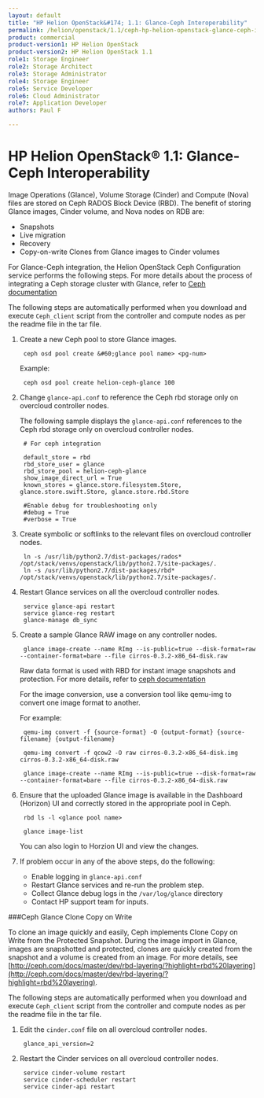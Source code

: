 ```yaml
---
layout: default
title: "HP Helion OpenStack&#174; 1.1: Glance-Ceph Interoperability"
permalink: /helion/openstack/1.1/ceph-hp-helion-openstack-glance-ceph-interoperability/
product: commercial
product-version1: HP Helion OpenStack
product-version2: HP Helion OpenStack 1.1
role1: Storage Engineer
role2: Storage Architect 
role3: Storage Administrator 
role4: Storage Engineer
role5: Service Developer 
role6: Cloud Administrator 
role7: Application Developer 
authors: Paul F

---
```

<!--PUBLISHED-->


<script>

function PageRefresh {
onLoad="window.refresh"
}

PageRefresh();

</script>
<!--
<p style="font-size: small;"> <a href="/helion/openstack/1.1/install-beta/kvm/">&#9664; PREV</a> | <a href="/helion/openstack/1.1/install-beta-overview/">&#9650; UP</a> | <a href="/helion/openstack/1.1/install-beta/esx/">NEXT &#9654;</a> </p>
-->


# HP Helion OpenStack&#174; 1.1: Glance-Ceph Interoperability

Image Operations (Glance), Volume Storage (Cinder) and Compute (Nova)  files are stored on Ceph RADOS Block Device (RBD). The benefit of storing Glance images, Cinder volume, and Nova nodes on RDB are:

* Snapshots
* Live migration
* Recovery
* Copy-on-write Clones from Glance images to Cinder volumes


For Glance-Ceph integration, the Helion OpenStack Ceph Configuration service performs the following steps. For more details about the process of integrating a Ceph storage cluster with Glance, refer to  [Ceph documentation](http://ceph.com/docs/master/rbd/rbd-openstack/?highlight=openstack%20glance)

The following steps are automatically performed when you download and execute `Ceph_client` script from the controller and compute nodes as per the readme file in the tar file.

1. Create a new Ceph pool to store Glance images.

		ceph osd pool create &#60;glance pool name> <pg-num>

	Example:

		ceph osd pool create helion-ceph-glance 100

2. Change `glance-api.conf` to reference the Ceph rbd storage only on overcloud controller nodes. 

	The following sample displays the `glance-api.conf` references to the Ceph rbd storage only on overcloud controller nodes. 

		# For ceph integration
		
		default_store = rbd
		rbd_store_user = glance
		rbd_store_pool = helion-ceph-glance
		show_image_direct_url = True
		known_stores = glance.store.filesystem.Store, glance.store.swift.Store, glance.store.rbd.Store
		
		#Enable debug for troubleshooting only
		#debug = True
		#verbose = True

3. Create symbolic or softlinks to the relevant files on overcloud controller nodes.

		ln -s /usr/lib/python2.7/dist-packages/rados* /opt/stack/venvs/openstack/lib/python2.7/site-packages/.
		ln -s /usr/lib/python2.7/dist-packages/rbd* /opt/stack/venvs/openstack/lib/python2.7/site-packages/.

5. Restart Glance services on all the overcloud controller nodes.

		service glance-api restart
		service glance-reg restart
		glance-manage db_sync

6. Create a sample Glance RAW image on any controller nodes. 

		glance image-create --name RImg --is-public=true --disk-format=raw --container-format=bare --file cirros-0.3.2-x86_64-disk.raw


	Raw data format is used with RBD for instant image snapshots and protection. For more details, refer to [ceph documentation](http://ceph.com/docs/master/rbd/qemu-rbd/?highlight=raw)

	For the image conversion, use a conversion tool like qemu-img to convert one image format to another. 
	
	For example:

		qemu-img convert -f {source-format} -O {output-format} {source-filename} {output-filename}
		
		qemu-img convert -f qcow2 -O raw cirros-0.3.2-x86_64-disk.img cirros-0.3.2-x86_64-disk.raw
		
		glance image-create --name RImg --is-public=true --disk-format=raw --container-format=bare --file cirros-0.3.2-x86_64-disk.raw

7. Ensure that the uploaded Glance image is available in the Dashboard (Horizon) UI and correctly stored in the appropriate pool in Ceph.

		rbd ls -l <glance pool name>
		
		glance image-list

	You can also login to Horzion UI and view the changes.

8. If problem occur in any of the above steps, do the following:
	* Enable logging in `glance-api.conf`  
	* Restart Glance services and re-run the problem step. 
	* Collect Glance debug logs in the  `/var/log/glance` directory 
	* Contact HP support team for inputs. 


###Ceph Glance Clone Copy on Write

To clone an image quickly and easily, Ceph implements Clone Copy on Write from the Protected Snapshot. During the image import in Glance, images are snapshotted and protected, clones are quickly created from the snapshot and a volume is created from an image. For more details, see [http://ceph.com/docs/master/dev/rbd-layering/?highlight=rbd%20layering](http://ceph.com/docs/master/dev/rbd-layering/?highlight=rbd%20layering).


The following steps are automatically performed when you download and execute `Ceph_client` script from the controller and compute nodes as per the readme file in the tar file.

1. Edit the `cinder.conf` file on all overcloud controller nodes.

		glance_api_version=2

2. Restart the Cinder services on all overcloud controller nodes.

		service cinder-volume restart
		service cinder-scheduler restart
		service cinder-api restart
	<!--
	3. To create Glance image, enter:

		glance image-create

	Note that Clone COW is achieved when the image is in RAW format. To convert from one format to another, use a onversion tool like qemu-img. 

	For example:

		qemu-img convert -f {source-format} -O {output-format} {source-filename} {output-filename}
		qemu-img convert -f qcow2 -O raw cirros-0.3.2-x86_64-disk.img cirros-0.3.2-x86_64-disk.raw
		glance image-create -??-name RImg -??-is-public=true -??-disk-format=raw -??-container-format=bare -??-file cirros-0.3.2-x86_64-disk.raw

	4. Create the Cinder volume from the Glance image created on step 1 on any controller node.

		cinder create -image-id <glance image id> -??-display-name RVol 2

	5. Ensure that the Cinder volume created is available at `rbd` pool

		rbd ls -l <cinder pool name>
		
		cinder list

	6. Track clones to demonstrate the copy-on-write feature by first listing snapshots of Glance images and then listing the children of the snapshot

		rbd -??-pool <glance pool name> snap ls <glance image id>
		
		rbd -??-pool <glance pool name> children -??-image <glance image id> -??-snap <snap name>
		
		rbd children <glance pool name>/<glance-image id>@<snap name>
-->
7. If you have any problems in any of the above steps, do the following:

	* Enable logging in `glance-api.conf` and `cinder.conf`. 
	* Restart Glance and Cinder services and re-run problem step. 
	* Collect Glance debug logs in `/var/log/glance` directory and Cinder debug logs in `/var/log/upstart` directory.
	*  Contact HP support team for inputs.
	
## Next Steps

[Ceph Cinder Storage]( /helion/openstack/1.1/ceph-hp-helion-openstack-cinder-storage/)



<a href="#top" style="padding:14px 0px 14px 0px; text-decoration: none;"> Return to Top &#8593; </a>
